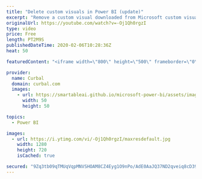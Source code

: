 ```yaml
---
title: "Delete custom visuals in Power BI (update)"
excerpt: "Remove a custom visual downloaded from Microsoft custom visual gallery from your Power BI desktop file.   Looking for a download file? Go to our Download Center: https://curbal.com/donwload-center  SUBSCRIBE to learn more about Power and Excel BI! https://www.youtube.com/channel/UCJ7UhloHSA4wAqPzyi6TOkw?sub_confirmation=1"
originalUrl: https://youtube.com/watch?v=-Oj1Qh0rgzI
type: video
price: Free
length: PT2M9S
publishedDateTime: 2020-02-06T10:28:36Z
heat: 50

featuredContent: "<iframe width=\"800\" height=\"500\" frameborder=\"0\" src=\"https://www.youtube.com/embed/-Oj1Qh0rgzI\" allow=\"accelerometer; autoplay; encrypted-media; gyroscope; picture-in-picture\" allowfullscreen></iframe>"

provider:
  name: Curbal
  domain: curbal.com
  images:
    - url: https://smartableai.github.io/microsoft-power-bi/assets/images/organizations/curbal.com-50x50.jpg
      width: 50
      height: 50

topics:
  - Power BI

images:
  - url: https://i.ytimg.com/vi/-Oj1Qh0rgzI/maxresdefault.jpg
    width: 1280
    height: 720
    isCached: true

secured: "9Zq3tb09qTMUqVqpMNVSHOAM8CZ4Eyg1O9nPo/AdE0AaJQ37ND2qveiq8cD39WzxeKw8Z1aCp6RRrA/jbr8Xrwzo9dR9s6p+TrV+/8hDZMuLgkMoT2/tO7of2pHagpS6Yh1lnnTcdeMhOVW7uaS11XfvXxsREC5SaMFnAC5UjVwWe65aVHHH/KwiWCATbZiFNJl04jC9j4XaxK0faOB6rpyuLDYZdOoU+2mQMLbE6yzXSoFb+oaQr7ytRzoqGjrb0ZWXEDfCVvyuP7X0OgObusT1zXSM/i7L3ZueIAusogyPtYgiUnQ0FMR4uHsVUAn3DPQGT6RRNk1KjSY6P2OhVKypf1gHjNLpdtB67NYk+lnuDKGNRZkhu3rqfzPeC5NhThaoOrEItG2UgI3ahLuf0qq+UiFEDxSx3VsmDdyFvlQ=;prEJ7jYXQYYm8QGg8zgkjw=="
---
```


